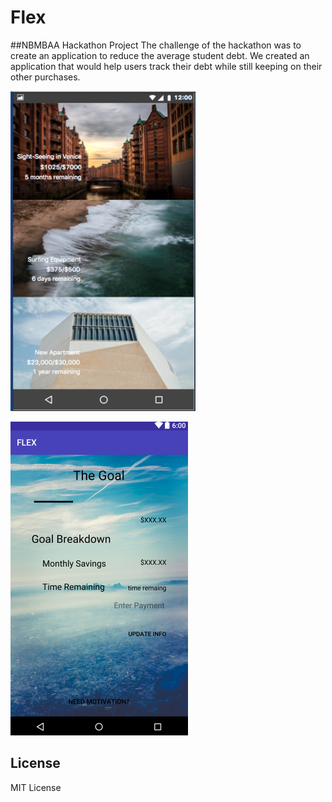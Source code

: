 # Flex

##NBMBAA Hackathon Project
The challenge of the hackathon was to create an application to reduce the average student debt. We created an application that would help users track their debt while still keeping on their other purchases.

![Main Menu](homescreen.png)



![Detailed Goal Page](goaldetail.png)




## License
MIT License
